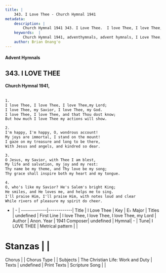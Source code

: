 ```yaml
---
title: |
    343. I Love Thee - Church Hymnal 1941
metadata:
    description: |
        Church Hymnal 1941 343. I Love Thee.  I love Thee, I love Thee, I love Thee,my Lord; I love Thee, my Savior, I love Thee, my God. I love Thee, I love Thee, and that Thou dost know; But how much I love Thee my actions will show.  
    keywords:  |
        Church Hymnal 1941, adventhymnals, advent hymnals, I Love Thee, I love Thee, I love Thee, I love Thee, my Lord. 
    author: Brian Onang'o
---
```


#### Advent Hymnals
## 343. I LOVE THEE
####  Church Hymnal 1941,

```txt

1.
I love Thee, I love Thee, I love Thee,my Lord;
I love Thee, my Savior, I love Thee, my God.
I love Thee, I love Thee, and that Thou dost know;
But how much I love Thee my actions will show.

2.
I'm happy, I'm happy, O, wondrous account!
My joys are immortal, I stand on the mount!
I gaze on my treasure and long to be there,
With Jesus and angels, and kindred so dear.

3.
O Jesus, my Savior, with Thee I am blest,
My life and salvation, my joy and my rest:
Thy name be my theme, and Thy love be my song;
Thy grace shall inspire both my heart and my tongue.

4.
O, who's like my Savior? He's Salem's bright King;
He smiles, and He loves me, and helps me to sing.
I'll praise Him, I'll praise Him, with notes loud and clear
While rivers of pleasure my spirit do cheer.


```

- |   -  |
-------------|------------|
Title | I Love Thee |
Key | E♭ Major |
Titles | undefined |
First Line | I love Thee, I love Thee, I love Thee, my Lord |
Author | Anon.
Year | 1941
Composer| undefined |
Hymnal|  - |
Tune| I LOVE THEE |
Metrical pattern | |
# Stanzas |  |
Chorus |  |
Chorus Type |  |
Subjects | The Christian Life: Work and Duty |
Texts | undefined |
Print Texts | 
Scripture Song |  |
    
